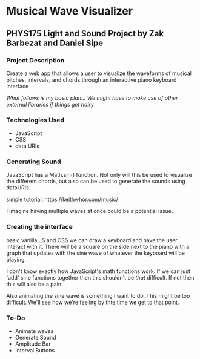 # Musical Wave Visualizer
## PHYS175 Light and Sound Project by Zak Barbezat and Daniel Sipe
### Project Description
Create a web app that allows a user to visualize the waveforms of musical pitches, 
intervals, and chords through an interactive piano keyboard interface

*What follows is my basic plan... We might have to make use of other external libraries if things get hairy*

### Technologies Used
* JavaScript
* CSS
* data URIs

### Generating Sound
JavaScript has a Math.sin() function. Not only will this be used to visualize the different chords,
but also can be used to generate the sounds using dataURIs.

simple tutorial: https://keithwhor.com/music/

I imagine having multiple waves at once could be a potential issue.

### Creating the interface
basic vanilla JS and CSS we can draw a keyboard and have the user interact with it. There will be a
square on the side next to the piano with a graph that updates with the sine wave of whatever the
keyboard will be playing.

I don't know exactly how JavaScript's math functions work. If we can just 'add' sine functions together
then this shouldn't be *that* difficult. If not then this will also be a pain.

Also animating the sine wave is something I want to do. This might be too difficult. We'll see how we're
feeling by thte time we get to that point.

### To-Do
* Animate waves
* Generate Sound
* Amplitude Bar
* Interval Buttons



